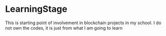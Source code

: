 # LearningStage
This is starting point of involvement in blockchain projects in my school.
I do not own the codes, it is just from what I am going to learn
